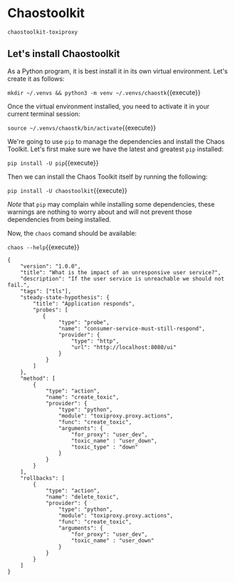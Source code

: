 # Chaostoolkit
`chaostoolkit-toxiproxy`

## Let's install Chaostoolkit
As a Python program, it is best install it in its own virtual environment.
Let's create it as follows:

```mkdir ~/.venvs && python3 -m venv ~/.venvs/chaostk```{{execute}}

Once the virtual environment installed, you need to activate it in your
current terminal session:

`source ~/.venvs/chaostk/bin/activate`{{execute}}

We're going to use `pip` to manage the dependencies and install the Chaos 
Toolkit. Let's first make sure we have the latest and greatest `pip` installed:

`pip install -U pip`{{execute}}

Then we can install the Chaos Toolkit itself by running the following:

`pip install -U chaostoolkit`{{execute}}

*Note* that `pip` may complain while installing some dependencies, these
warnings are nothing to worry about and will not prevent those dependencies
from being installed.

Now, the `chaos` comand should be available:

`chaos --help`{{execute}}

```
{
    "version": "1.0.0",
    "title": "What is the impact of an unresponsive user service?",
    "description": "If the user service is unreachable we should not fail.",
    "tags": ["tls"],
    "steady-state-hypothesis": {
        "title": "Application responds",
        "probes": [
           {
                "type": "probe",
                "name": "consumer-service-must-still-respond",
                "provider": {
                    "type": "http",
                    "url": "http://localhost:8080/ui"
                }
            }
        ]
    },
    "method": [
        {
            "type": "action",
            "name": "create_toxic",
            "provider": {
                "type": "python",
                "module": "toxiproxy.proxy.actions",
                "func": "create_toxic",
                "arguments": {
                    "for_proxy": "user_dev",
                    "toxic_name" : "user_down",
                    "toxic_type" : "down"
                }
            }
        }
    ],
    "rollbacks": [
        {
            "type": "action",
            "name": "delete_toxic",
            "provider": {
                "type": "python",
                "module": "toxiproxy.proxy.actions",
                "func": "create_toxic",
                "arguments": {
                    "for_proxy": "user_dev",
                    "toxic_name" : "user_down"
                }
            }
        }
    ]
}
```